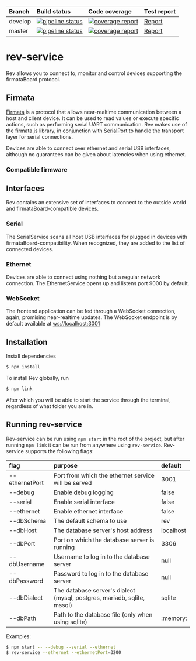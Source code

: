 | Branch  | Build status                                                                                                                                                 | Code coverage                                                                                                                                                                         | Test report                                                                     |
| :------ | :----------------------------------------------------------------------------------------------------------------------------------------------------------- | :------------------------------------------------------------------------------------------------------------------------------------------------------------------------------------ | :------------------------------------------------------------------------------ |
| develop | [![pipeline status](https://gitlab.com/daftfox/rev-service/badges/develop/pipeline.svg?style=flat-square)](https://gitlab.com/daftfox/rev-service/pipelines) | [![coverage report](https://gitlab.com/daftfox/rev-service/badges/develop/coverage.svg?style=flat-square)](https://daftfox.gitlab.io/rev-service/reports/develop/coverage/index.html) | [Report](https://daftfox.gitlab.io/rev-service/reports/develop/test/index.html) |
| master  | [![pipeline status](https://gitlab.com/daftfox/rev-service/badges/master/pipeline.svg?style=flat-square)](https://gitlab.com/daftfox/rev-service/pipelines)  | [![coverage report](https://gitlab.com/daftfox/rev-service/badges/master/coverage.svg?style=flat-square)](https://daftfox.gitlab.io/rev-service/reports/master/coverage/index.html)   | [Report](https://daftfox.gitlab.io/rev-service/reports/master/test/index.html)  |

# rev-service

Rev allows you to connect to, monitor and control devices supporting the
firmataBoard protocol.

## Firmata

[Firmata](http://firmata.org/wiki/Main_Page) is a protocol that allows
near-realtime communication between a host and client device. It can be used to read values or execute specific actions, such as performing
serial UART communication. Rev makes use of the [firmata.js](https://github.com/firmata/firmata.js/tree/master/packages/firmata.js) library,
in conjunction with [SerialPort](https://www.npmjs.com/package/serialport) to handle the transport layer for serial connections.

Devices are able to connect over ethernet and serial USB interfaces, although no guarantees can be given about latencies when using ethernet.

### Compatible firmware

## Interfaces

Rev contains an extensive set of interfaces to connect to the outside world and firmataBoard-compatible devices.

### Serial

The SerialService scans all host USB interfaces for plugged in devices with firmataBoard-compatibility. When recognized, they are added to the list of connected devices.

### Ethernet

Devices are able to connect using nothing but a regular network connection. The EthernetService opens up and listens port 9000 by default.

### WebSocket

The frontend application can be fed through a WebSocket connection, again, promising near-realtime updates.
The WebSocket endpoint is by default available at <ws://localhost:3001>

## Installation

Install dependencies

```sh
$ npm install
```

To install Rev globally, run

```sh
$ npm link
```

After which you will be able to start the service through the terminal, regardless of what folder you are in.

## Running rev-service

Rev-service can be run using `npm start` in the root of the project, but after running `npm link` it can be run from anywhere
using `rev-service`. Rev-service supports the following flags:

| flag           | purpose                                                                 | default   |
| :------------- | :---------------------------------------------------------------------- | :-------- |
| --ethernetPort | Port from which the ethernet service will be served                     | 3001      |
| --debug        | Enable debug logging                                                    | false     |
| --serial       | Enable serial interface                                                 | false     |
| --ethernet     | Enable ethernet interface                                               | false     |
| --dbSchema     | The default schema to use                                               | rev       |
| --dbHost       | The database server's host address                                      | localhost |
| --dbPort       | Port on which the database server is running                            | 3306      |
| --dbUsername   | Username to log in to the database server                               | null      |
| --dbPassword   | Password to log in to the database server                               | null      |
| --dbDialect    | The database server's dialect (mysql, postgres, mariadb, sqlite, mssql) | sqlite    |
| --dbPath       | Path to the database file (only when using sqlite)                      | :memory:  |

Examples:

```sh
$ npm start -- --debug --serial --ethernet
$ rev-service --ethernet --ethernetPort=3200
```
